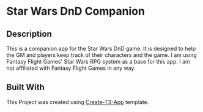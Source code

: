 # Star Wars DnD Companion

## Description

This is a companion app for the Star Wars DnD game. It is designed to help the GM and players keep track of their characters and the game.
I am using Fantasy Flight Games' Star Wars RPG system as a base for this app. I am not affiliated with Fantasy Flight Games in any way.

## Built With

This Project was created using [Create-T3-App](https://create.t3.gg/) template.